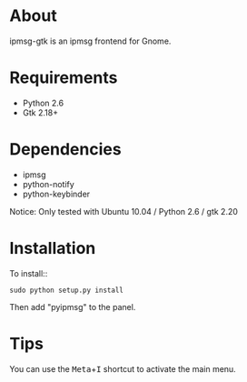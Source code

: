 About
=====
ipmsg-gtk is an ipmsg frontend for Gnome.


Requirements
============
 * Python 2.6
 * Gtk 2.18+


Dependencies
============
 * ipmsg
 * python-notify
 * python-keybinder

Notice: Only tested with Ubuntu 10.04 / Python 2.6 / gtk 2.20


Installation
============
To install::

    sudo python setup.py install

Then add "pyipmsg" to the panel.

Tips
====
You can use the <kbd>Meta</kbd>+<kbd>I</kbd> shortcut to activate the main menu.

